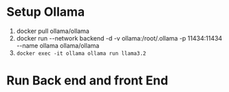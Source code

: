 # Setup Ollama
1. docker pull ollama/ollama
2. docker run  --network backend -d -v ollama:/root/.ollama -p 11434:11434 --name ollama ollama/ollama 
3. `docker exec -it ollama ollama run llama3.2`
# Run Back end and front End
